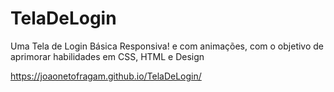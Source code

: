 # TelaDeLogin

Uma Tela de Login Básica Responsiva! e com animações, com o objetivo de aprimorar habilidades em CSS, HTML e Design

https://joaonetofragam.github.io/TelaDeLogin/
